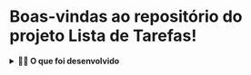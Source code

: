 # Boas-vindas ao repositório do projeto Lista de Tarefas!

<details>
  <summary><strong>👨‍💻 O que foi desenvolvido</strong></summary><br />

  Uma lista de tarefas usando `HTML`, `CSS` e `JavaScript`.
</details>
